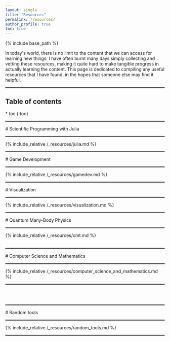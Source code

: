 ```yaml
---
layout: single
title: "Resources"
permalink: /resources/
author_profile: true
toc: true
---
```


{% include base_path %}

In today's world, there is no limit to the content that we can access for learning new things. I have often burnt many
days simply collecting and vetting these resources, making it quite hard to make tangible progress in actually learning
the content. This page is dedicated to compiling any useful resources that I have found, in the hopes that someone else
may find it helpful.


<hr style="text-align:left;margin-left:0;border-top:2px solid #6b7278"> 
<h2 class="toc_title">Table of contents</h2>
* toc
{:toc}
<br>
<hr style="text-align:left;margin-left:0;border-top:2px solid #6b7278"> 
# Scientific Programming with Julia
<hr style="text-align:left;margin-left:0;border-top:2px solid #6b7278"> 

{% include_relative /_resources/julia.md %}
<br>

<hr style="text-align:left;margin-left:0;border-top:2px solid #6b7278"> 
# Game Development
<hr style="text-align:left;margin-left:0;border-top:2px solid #6b7278"> 

{% include_relative /_resources/gamedev.md %}
<br>

<hr style="text-align:left;margin-left:0;border-top:2px solid #6b7278"> 
# Visualization
<hr style="text-align:left;margin-left:0;border-top:2px solid #6b7278"> 

{% include_relative /_resources/visualization.md %}
<br>

<hr style="text-align:left;margin-left:0;border-top:2px solid #6b7278"> 
# Quantum Many-Body Physics
<hr style="text-align:left;margin-left:0;border-top:2px solid #6b7278"> 

{% include_relative /_resources/cmt.md %}
<br>
<br>

<hr style="text-align:left;margin-left:0;border-top:2px solid #6b7278"> 
# Computer Science and Mathematics
<hr style="text-align:left;margin-left:0;border-top:2px solid #6b7278"> 

{% include_relative /_resources/computer_science_and_mathematics.md %}
<hr style="text-align:left;margin-left:0;border-top:2px solid #6b7278"> 
<br>
<br>

<hr style="text-align:left;margin-left:0;border-top:2px solid #6b7278"> 
# Random tools
<hr style="text-align:left;margin-left:0;border-top:2px solid #6b7278"> 

{% include_relative /_resources/random_tools.md %}
<hr style="text-align:left;margin-left:0;border-top:2px solid #6b7278"> 

<!-- <ul>
    {% for post in site.resources %}
    <li>{% include archive-single.html %}</li>
    {% endfor %}
</ul> -->